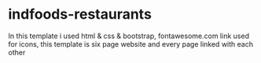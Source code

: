 # indfoods-restaurants
In this template i used html & css & bootstrap, fontawesome.com link used for icons, this template is six page website and every page  linked with each other
